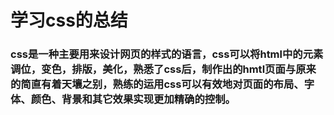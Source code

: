 #                         学习css的总结

### css是一种主要用来设计网页的样式的语言，css可以将html中的元素调位，变色，排版，美化，熟悉了css后，制作出的hmtl页面与原来的简直有着天壤之别，熟练的运用css可以有效地对页面的布局、字体、颜色、背景和其它效果实现更加精确的控制。